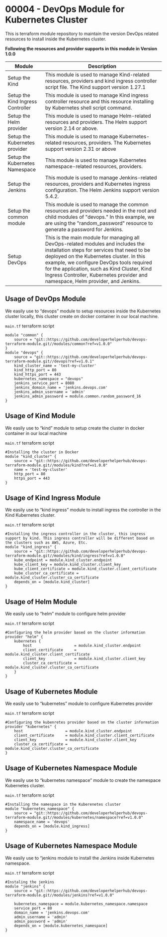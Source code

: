 # 00004 - **DevOps Module for Kubernetes Cluster**
This is terraform module repository to maintain the version DevOps related resources to install inside the Kubernetes cluster. 

**Following the resources and provider supports in this module in Version 1.0.0**

| Module                            | Description                                                                                                                                                                                                                                                                                                                                                 |
| --------------------------------- | ----------------------------------------------------------------------------------------------------------------------------------------------------------------------------------------------------------------------------------------------------------------------------------------------------------------------------------------------------------- |
| Setup the Kind                    | This module is used to manage Kind-related resources, providers and kind ingress controller script file. The Kind support version 1.27.1                                                                                                                                                                                                                    |
| Setup the Kind Ingress Controller | This module is used to manage Kind ingress controller resource and this resource installing by Kubernetes shell script command.                                                                                                                                                                                                                             |
| Setup the Helm provider           | This module is used to manage Helm-related resources and providers. The Helm support version 2.14 or above.                                                                                                                                                                                                                                                 |
| Setup the Kubernetes provider     | This module is used to manage Kubernetes-related resources, providers. The Kubernetes support version 2.31 or above                                                                                                                                                                                                                                         |
| Setup the Kubernetes Namespace    | This module is used to manage Kubernetes namespace-related resources, providers.                                                                                                                                                                                                                                                                            |
| Setup the Jenkins                 | This module is used to manage Jenkins-related resources, providers and Kubernetes ingress configuration. The Helm Jenkins support version 5.4.2.                                                                                                                                                                                                            |
| Setup the common module           | This module is used to manage the common resources and providers needed in the root and child modules of "devops." In this example, we are using the "random_password" resource to generate a password for Jenkins.                                                                                                                                         |
| Setup DevOps                      | This is the main module for managing all DevOps-related modules and includes the installation steps for services that need to be deployed on the Kubernetes cluster. In this example, we configure DevOps tools required for the application, such as Kind Cluster, Kind Ingress Controller, Kubernetes provider and namespace, Helm provider, and Jenkins. |

## Usage of DevOps Module 

We easily use to “devops” module to setup resources inside the Kubernetes cluster locally, this cluster create on docker container in our local machine.

`main.tf` terraform script
```shell
module "common" {
    source = "git::https://github.com/developerhelperhub/devops-terraform-module.git//modules/common?ref=v1.0.0"
}
module "devops" {
    source = "git::https://github.com/developerhelperhub/devops-terraform-module.git//devops?ref=v1.0.1"
    kind_cluster_name = 'test-my-cluster'
    kind_http_port = 80
    kind_https_port = 443
    kubernetes_namespace = "devops"
    jenkins_service_port = 8080
    jenkins_domain_name = 'jenkins.devops.com'
    jenkins_admin_username = 'admin'
    jenkins_admin_password = module.common.random_password_16
}
```
## Usage of Kind Module

We easily use to “kind” module to setup create the cluster in docker container in our local machine

`main.tf` terraform script
```shell
#Installing the cluster in Docker
module "kind_cluster" {
    source = "git::https://github.com/developerhelperhub/devops-terraform-module.git//modules/kind?ref=v1.0.0"
    name = 'test-my-cluster'
    http_port = 80
    https_port = 443
}
```
## Usage of Kind Ingress Module

We easily use to “kind ingress” module to install ingress the controller in the Kind Kubernetes cluster.

`main.tf` terraform script
```shell
#Installing the ingress controller in the cluster, this ingress support by kind. This ingress controller will be different based on the clusters such as AWS, Azure, Etc.
module "kind_ingress" {
    source = "git::https://github.com/developerhelperhub/devops-terraform-module.git//modules/kind/ingress?ref=v1.0.0"
    kube_endpoint = module.kind_cluster.endpoint
    kube_client_key = module.kind_cluster.client_key
    kube_client_certificate = module.kind_cluster.client_certificate
    kube_cluster_ca_certificate = module.kind_cluster.cluster_ca_certificate
    depends_on = [module.kind_cluster]
}
```
## Usage of Helm Module

We easily use to “helm” module to configure helm provider

`main.tf` terraform script
```shell
#Configuring the helm provider based on the cluster information
provider "helm" {
    kubernetes {
        host                   = module.kind_cluster.endpoint
        client_certificate     = module.kind_cluster.client_certificate
        client_key             = module.kind_cluster.client_key
        cluster_ca_certificate = module.kind_cluster.cluster_ca_certificate
    }
}
```

## Usage of Kubernetes Module

We easily use to “kubernetes” module to configure Kubernetes provider

`main.tf` terraform script
```shell
#Configuring the kubenretes provider based on the cluster information
provider "kubernetes" {
    host                   = module.kind_cluster.endpoint
    client_certificate     = module.kind_cluster.client_certificate
    client_key             = module.kind_cluster.client_key
    cluster_ca_certificate = module.kind_cluster.cluster_ca_certificate
}
```
## Usage of Kubernetes Namespace Module

We easily use to “kubernetes namespace” module to create the namespace Kubernetes cluster.

`main.tf` terraform script
```shell
#Installing the namespace in the Kuberenetes cluster
module "kubernetes_namespace" {
    source = "git::https://github.com/developerhelperhub/devops-terraform-module.git//modules/kubernetes/namespace?ref=v1.0.0"
    namespace_name = 'devops'
    depends_on = [module.kind_ingress]
}
```

## Usage of Kubernetes Namespace Module

We easily use to “jenkins module to install the Jenkins inside Kubernetes namespace.

`main.tf` terraform script
```shell
#Instaling the jenkins
module "jenkins" {
    source = "git::https://github.com/developerhelperhub/devops-terraform-module.git//modules/jenkins?ref=v1.0.0"
    
    kubernetes_namespace = module.kubernetes_namespace.namespace
    service_port = 80
    domain_name = 'jenkins.devops.com'
    admin_username = 'admin'
    admin_password = 'admin'
    depends_on = [module.kubernetes_namespace]
}
```
